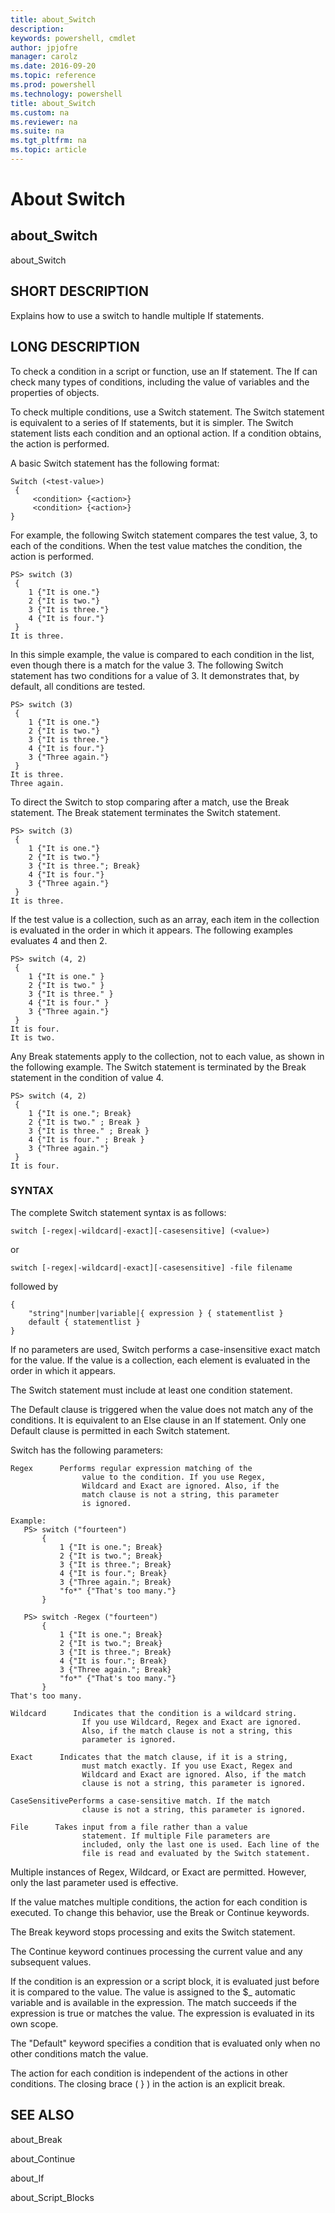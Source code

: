 ```yaml
---
title: about_Switch
description: 
keywords: powershell, cmdlet
author: jpjofre
manager: carolz
ms.date: 2016-09-20
ms.topic: reference
ms.prod: powershell
ms.technology: powershell
title: about_Switch
ms.custom: na
ms.reviewer: na
ms.suite: na
ms.tgt_pltfrm: na
ms.topic: article
---
```

# About Switch
## about_Switch
about_Switch


## SHORT DESCRIPTION
Explains how to use a switch to handle multiple If statements.


## LONG DESCRIPTION
To check a condition in a script or function, use an If statement. The If can check many types of conditions, including the value of variables and the properties of objects.

To check multiple conditions, use a Switch statement. The Switch statement is equivalent to a series of If statements, but it is simpler. The Switch statement lists each condition and an optional action. If a condition obtains, the action is performed.

A basic Switch statement has the following format:


```
Switch (<test-value>)  
 {  
     <condition> {<action>}  
     <condition> {<action>}  
}
```


For example, the following Switch statement compares the test value, 3, to each of the conditions. When the test value matches the condition, the action is performed.


```
PS> switch (3)   
 {  
    1 {"It is one."}  
    2 {"It is two."}  
    3 {"It is three."}  
    4 {"It is four."}  
 }   
It is three.
```


In this simple example, the value is compared to each condition in the list, even though there is a match for the value 3. The following Switch statement has two conditions for a value of 3. It demonstrates that, by default, all conditions are tested.


```
PS> switch (3)   
 {  
    1 {"It is one."}  
    2 {"It is two."}  
    3 {"It is three."}  
    4 {"It is four."}  
    3 {"Three again."}  
 }   
It is three.  
Three again.
```


To direct the Switch to stop comparing after a match, use the Break statement. The Break statement terminates the Switch statement.


```
PS> switch (3)   
 {  
    1 {"It is one."}  
    2 {"It is two."}  
    3 {"It is three."; Break}  
    4 {"It is four."}  
    3 {"Three again."}  
 }   
It is three.
```


If the test value is a collection, such as an array, each item in the collection is evaluated in the order in which it appears. The following examples evaluates 4 and then 2.


```
PS> switch (4, 2)   
 {  
    1 {"It is one." }  
    2 {"It is two." }  
    3 {"It is three." }  
    4 {"It is four." }  
    3 {"Three again."}  
 }   
It is four.  
It is two.
```


Any Break statements apply to the collection, not to each value, as shown in the following example. The Switch statement is terminated by the Break statement in the condition of value 4.


```
PS> switch (4, 2)   
 {  
    1 {"It is one."; Break}  
    2 {"It is two." ; Break }  
    3 {"It is three." ; Break }  
    4 {"It is four." ; Break }  
    3 {"Three again."}  
 }   
It is four.
```



### SYNTAX
The complete Switch statement syntax is as follows:


```
switch [-regex|-wildcard|-exact][-casesensitive] (<value>)
```


or


```
switch [-regex|-wildcard|-exact][-casesensitive] -file filename
```


followed by


```
{   
    "string"|number|variable|{ expression } { statementlist }  
    default { statementlist }   
}
```


If no parameters are used, Switch performs a case-insensitive exact match for the value. If the value is a collection, each element is evaluated in the order in which it appears.

The Switch statement must include at least one condition statement.

The Default clause is triggered when the value does not match any of the conditions. It is equivalent to an Else clause in an If statement. Only one Default clause is permitted in each Switch statement.

Switch has the following parameters:


```
Regex      Performs regular expression matching of the   
                value to the condition. If you use Regex,  
                Wildcard and Exact are ignored. Also, if the   
                match clause is not a string, this parameter   
                is ignored.
```



```
Example:  
   PS> switch ("fourteen")   
       {  
           1 {"It is one."; Break}  
           2 {"It is two."; Break}  
           3 {"It is three."; Break}  
           4 {"It is four."; Break}  
           3 {"Three again."; Break}  
           "fo*" {"That's too many."}  
       }   
  
   PS> switch -Regex ("fourteen")   
       {  
           1 {"It is one."; Break}  
           2 {"It is two."; Break}  
           3 {"It is three."; Break}  
           4 {"It is four."; Break}  
           3 {"Three again."; Break}  
           "fo*" {"That's too many."}  
       }  
That's too many.
```



```
Wildcard      Indicates that the condition is a wildcard string.   
                If you use Wildcard, Regex and Exact are ignored.   
                Also, if the match clause is not a string, this   
                parameter is ignored.  
  
Exact      Indicates that the match clause, if it is a string,   
                must match exactly. If you use Exact, Regex and   
                Wildcard and Exact are ignored. Also, if the match   
                clause is not a string, this parameter is ignored.  
  
CaseSensitivePerforms a case-sensitive match. If the match   
                clause is not a string, this parameter is ignored.  
  
File      Takes input from a file rather than a value   
                statement. If multiple File parameters are   
                included, only the last one is used. Each line of the   
                file is read and evaluated by the Switch statement.
```


Multiple instances of Regex, Wildcard, or Exact are permitted. However, only the last parameter used is effective.

If the value matches multiple conditions, the action for each condition is executed. To change this behavior, use the Break or Continue keywords.

The Break keyword stops processing and exits the Switch statement.

The Continue keyword continues processing the current value and any subsequent values.

If the condition is an expression or a script block, it is evaluated just before it is compared to the value. The value is assigned to the $_ automatic variable and is available in the expression. The match succeeds if the expression is true or matches the value. The expression is evaluated in its own scope.

The "Default" keyword specifies a condition that is evaluated only when no other conditions match the value.

The action for each condition is independent of the actions in other conditions. The closing brace ( } ) in the action is an explicit break.


## SEE ALSO
about_Break

about_Continue

about_If

about_Script_Blocks


